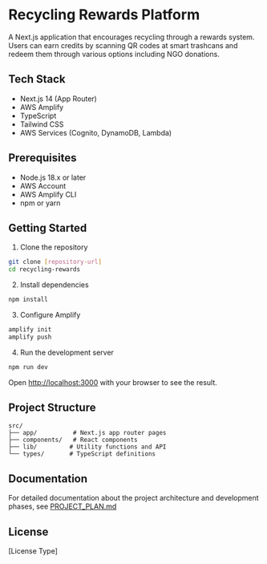 # Recycling Rewards Platform

A Next.js application that encourages recycling through a rewards system. Users can earn credits by scanning QR codes at smart trashcans and redeem them through various options including NGO donations.

## Tech Stack

- Next.js 14 (App Router)
- AWS Amplify
- TypeScript
- Tailwind CSS
- AWS Services (Cognito, DynamoDB, Lambda)

## Prerequisites

- Node.js 18.x or later
- AWS Account
- AWS Amplify CLI
- npm or yarn

## Getting Started

1. Clone the repository
```bash
git clone [repository-url]
cd recycling-rewards
```

2. Install dependencies
```bash
npm install
```

3. Configure Amplify
```bash
amplify init
amplify push
```

4. Run the development server
```bash
npm run dev
```

Open [http://localhost:3000](http://localhost:3000) with your browser to see the result.

## Project Structure

```
src/
├── app/          # Next.js app router pages
├── components/   # React components
├── lib/         # Utility functions and API
└── types/       # TypeScript definitions
```

## Documentation

For detailed documentation about the project architecture and development phases, see [PROJECT_PLAN.md](PROJECT_PLAN.md)

## License

[License Type]